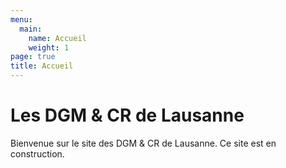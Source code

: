 ```yaml
---
menu:
  main:
    name: Accueil
    weight: 1
page: true
title: Accueil
---
```


# Les DGM & CR de Lausanne

Bienvenue sur le site des DGM & CR de Lausanne. Ce site est en construction.

